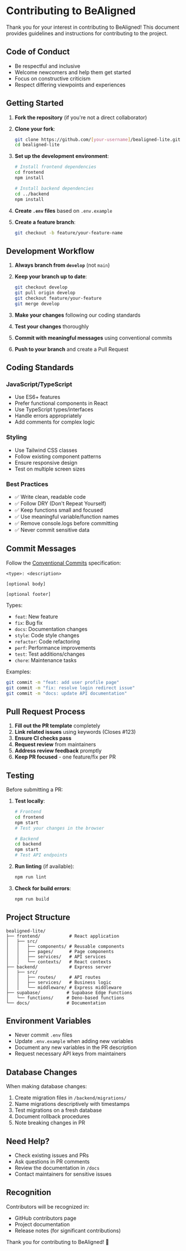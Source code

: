 # Contributing to BeAligned

Thank you for your interest in contributing to BeAligned! This document provides guidelines and instructions for contributing to the project.

## Code of Conduct

- Be respectful and inclusive
- Welcome newcomers and help them get started
- Focus on constructive criticism
- Respect differing viewpoints and experiences

## Getting Started

1. **Fork the repository** (if you're not a direct collaborator)
2. **Clone your fork**:
   ```bash
   git clone https://github.com/[your-username]/bealigned-lite.git
   cd bealigned-lite
   ```

3. **Set up the development environment**:
   ```bash
   # Install frontend dependencies
   cd frontend
   npm install
   
   # Install backend dependencies
   cd ../backend
   npm install
   ```

4. **Create `.env` files** based on `.env.example`

5. **Create a feature branch**:
   ```bash
   git checkout -b feature/your-feature-name
   ```

## Development Workflow

1. **Always branch from `develop`** (not `main`)
2. **Keep your branch up to date**:
   ```bash
   git checkout develop
   git pull origin develop
   git checkout feature/your-feature
   git merge develop
   ```

3. **Make your changes** following our coding standards
4. **Test your changes** thoroughly
5. **Commit with meaningful messages** using conventional commits
6. **Push to your branch** and create a Pull Request

## Coding Standards

### JavaScript/TypeScript
- Use ES6+ features
- Prefer functional components in React
- Use TypeScript types/interfaces
- Handle errors appropriately
- Add comments for complex logic

### Styling
- Use Tailwind CSS classes
- Follow existing component patterns
- Ensure responsive design
- Test on multiple screen sizes

### Best Practices
- ✅ Write clean, readable code
- ✅ Follow DRY (Don't Repeat Yourself)
- ✅ Keep functions small and focused
- ✅ Use meaningful variable/function names
- ✅ Remove console.logs before committing
- ✅ Never commit sensitive data

## Commit Messages

Follow the [Conventional Commits](https://www.conventionalcommits.org/) specification:

```
<type>: <description>

[optional body]

[optional footer]
```

Types:
- `feat`: New feature
- `fix`: Bug fix
- `docs`: Documentation changes
- `style`: Code style changes
- `refactor`: Code refactoring
- `perf`: Performance improvements
- `test`: Test additions/changes
- `chore`: Maintenance tasks

Examples:
```bash
git commit -m "feat: add user profile page"
git commit -m "fix: resolve login redirect issue"
git commit -m "docs: update API documentation"
```

## Pull Request Process

1. **Fill out the PR template** completely
2. **Link related issues** using keywords (Closes #123)
3. **Ensure CI checks pass**
4. **Request review** from maintainers
5. **Address review feedback** promptly
6. **Keep PR focused** - one feature/fix per PR

## Testing

Before submitting a PR:

1. **Test locally**:
   ```bash
   # Frontend
   cd frontend
   npm start
   # Test your changes in the browser
   
   # Backend
   cd backend
   npm start
   # Test API endpoints
   ```

2. **Run linting** (if available):
   ```bash
   npm run lint
   ```

3. **Check for build errors**:
   ```bash
   npm run build
   ```

## Project Structure

```
bealigned-lite/
├── frontend/           # React application
│   ├── src/
│   │   ├── components/ # Reusable components
│   │   ├── pages/      # Page components
│   │   ├── services/   # API services
│   │   └── contexts/   # React contexts
├── backend/            # Express server
│   ├── src/
│   │   ├── routes/     # API routes
│   │   ├── services/   # Business logic
│   │   └── middleware/ # Express middleware
├── supabase/          # Supabase Edge Functions
│   └── functions/     # Deno-based functions
└── docs/              # Documentation
```

## Environment Variables

- Never commit `.env` files
- Update `.env.example` when adding new variables
- Document any new variables in the PR description
- Request necessary API keys from maintainers

## Database Changes

When making database changes:

1. Create migration files in `/backend/migrations/`
2. Name migrations descriptively with timestamps
3. Test migrations on a fresh database
4. Document rollback procedures
5. Note breaking changes in PR

## Need Help?

- Check existing issues and PRs
- Ask questions in PR comments
- Review the documentation in `/docs`
- Contact maintainers for sensitive issues

## Recognition

Contributors will be recognized in:
- GitHub contributors page
- Project documentation
- Release notes (for significant contributions)

Thank you for contributing to BeAligned! 🎉